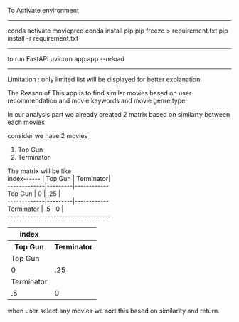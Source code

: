To Activate environment 
***********************************
conda activate moviepred
conda install pip
pip freeze > requirement.txt
pip install -r requirement.txt
**************************************
to run FastAPI 
uvicorn app:app --reload
**************************************
Limitation : only limited list will be displayed for better explanation

The Reason  of This app is to find similar movies  based on user recommendation and movie keywords and movie genre type

In our analysis part we already created 2  matrix based on similarty between each movies

consider we have 2 movies 
1) Top Gun
2) Terminator

The matrix will be like 
<br> 
index------  | Top Gun | Terminator|<br>
-------------|---------|------------<br>
Top Gun      |    0    |   .25     |<br>
-------------|---------|------------<br>
Terminator   |   .5    |    0      |<br>
------------------------------------<br>

<table>
<tr><th>index</tr><th> Top Gun </th><th>Terminator</th></tr>
<tr><td>Top Gun</tr><td> 0</td><td>.25</td></tr>
<tr><td>Terminator</tr><td> .5 </td><td>0</td></tr>
</table>

when user select any movies we sort this based on similarity and return.